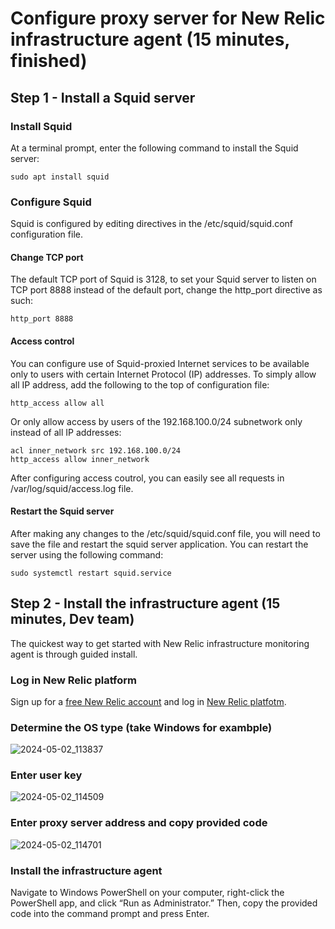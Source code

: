 # Configure proxy server for New Relic infrastructure agent (15 minutes, finished)
## Step 1 - Install a Squid server
### Install Squid
At a terminal prompt, enter the following command to install the Squid server:
```
sudo apt install squid
```
### Configure Squid
Squid is configured by editing directives in the /etc/squid/squid.conf configuration file.
#### Change TCP port
The default TCP port of Squid is 3128, to set your Squid server to listen on TCP port 8888 instead of the default port, change the http_port directive as such:
```
http_port 8888
```
#### Access control
You can configure use of Squid-proxied Internet services to be available only to users with certain Internet Protocol (IP) addresses. To simply allow all IP address, add the following to the top of configuration file:
```
http_access allow all
```
Or only allow access by users of the 192.168.100.0/24 subnetwork only instead of all IP addresses:
```
acl inner_network src 192.168.100.0/24
http_access allow inner_network
```
After configuring access coutrol, you can easily see all requests in /var/log/squid/access.log file.
#### Restart the Squid server
After making any changes to the /etc/squid/squid.conf file, you will need to save the file and restart the squid server application. You can restart the server using the following command:
```
sudo systemctl restart squid.service
```
## Step 2 - Install the infrastructure agent (15 minutes, Dev team)
The quickest way to get started with New Relic infrastructure monitoring agent is through guided install.
### Log in New Relic platform
Sign up for a [free New Relic account](https://newrelic.com/signup) and log in [New Relic platfotm](https://one.newrelic.com).
### Determine the OS type (take Windows for exambple)
![2024-05-02_113837](https://github.com/mars0426/NewRelic/assets/42570850/3d6c1ef1-6f1d-429a-b1e0-aeee877daaa5)
### Enter user key
![2024-05-02_114509](https://github.com/mars0426/NewRelic/assets/42570850/8c720e1d-5e71-4cbc-bc5a-522e62717f25)
### Enter proxy server address and copy provided code
![2024-05-02_114701](https://github.com/mars0426/NewRelic/assets/42570850/390f06e6-4542-4279-9765-7cee56c6f428)
### Install the infrastructure agent
Navigate to Windows PowerShell on your computer, right-click the PowerShell app, and click “Run as Administrator.” Then, copy the provided code into the command prompt and press Enter.
